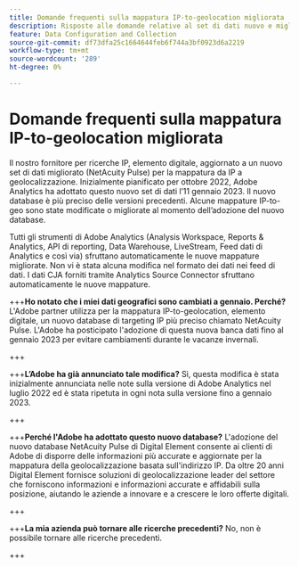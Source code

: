 ```yaml
---
title: Domande frequenti sulla mappatura IP-to-geolocation migliorata
description: Risposte alle domande relative al set di dati nuovo e migliorato (NetAcuity Pulse) per la mappatura da IP a geolocalizzazione.
feature: Data Configuration and Collection
source-git-commit: df73dfa25c1664644feb6f744a3bf0923d6a2219
workflow-type: tm+mt
source-wordcount: '289'
ht-degree: 0%

---
```



# Domande frequenti sulla mappatura IP-to-geolocation migliorata

Il nostro fornitore per ricerche IP, elemento digitale, aggiornato a un nuovo set di dati migliorato (NetAcuity Pulse) per la mappatura da IP a geolocalizzazione. Inizialmente pianificato per ottobre 2022, Adobe Analytics ha adottato questo nuovo set di dati l’11 gennaio 2023. Il nuovo database è più preciso delle versioni precedenti. Alcune mappature IP-to-geo sono state modificate o migliorate al momento dell’adozione del nuovo database.

Tutti gli strumenti di Adobe Analytics (Analysis Workspace, Reports &amp; Analytics, API di reporting, Data Warehouse, LiveStream, Feed dati di Analytics e così via) sfruttano automaticamente le nuove mappature migliorate. Non vi è stata alcuna modifica nel formato dei dati nei feed di dati. I dati CJA forniti tramite Analytics Source Connector sfruttano automaticamente le nuove mappature.

+++**Ho notato che i miei dati geografici sono cambiati a gennaio.  Perché?**
L&#39;Adobe partner utilizza per la mappatura IP-to-geolocation, elemento digitale, un nuovo database di targeting IP più preciso chiamato NetAcuity Pulse. L&#39;Adobe ha posticipato l&#39;adozione di questa nuova banca dati fino al gennaio 2023 per evitare cambiamenti durante le vacanze invernali.

+++

+++**L’Adobe ha già annunciato tale modifica?**
Sì, questa modifica è stata inizialmente annunciata nelle note sulla versione di Adobe Analytics nel luglio 2022 ed è stata ripetuta in ogni nota sulla versione fino a gennaio 2023.

+++

+++**Perché l&#39;Adobe ha adottato questo nuovo database?**
L&#39;adozione del nuovo database NetAcuity Pulse di Digital Element consente ai clienti di Adobe di disporre delle informazioni più accurate e aggiornate per la mappatura della geolocalizzazione basata sull&#39;indirizzo IP. Da oltre 20 anni Digital Element fornisce soluzioni di geolocalizzazione leader del settore che forniscono informazioni e informazioni accurate e affidabili sulla posizione, aiutando le aziende a innovare e a crescere le loro offerte digitali.

+++

+++**La mia azienda può tornare alle ricerche precedenti?**
No, non è possibile tornare alle ricerche precedenti.

+++